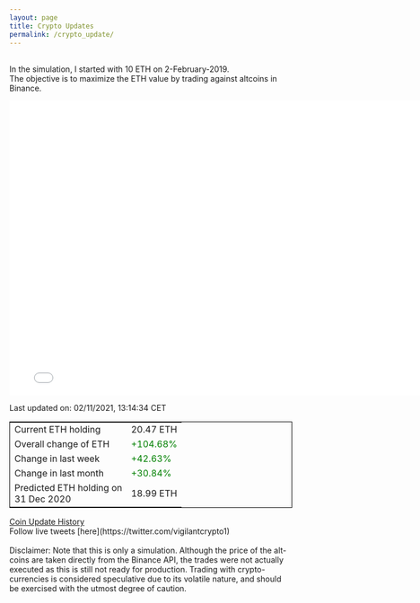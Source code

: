```yaml
---
layout: page
title: Crypto Updates
permalink: /crypto_update/
---
```

<!-- Global site tag (gtag.js) - Google Analytics -->
<script async src="https://www.googletagmanager.com/gtag/js?id=UA-103831149-5"></script>
<script>
  window.dataLayer = window.dataLayer || [];
  function gtag(){dataLayer.push(arguments);}
  gtag('js', new Date());

  gtag('config', 'UA-103831149-5');
</script>
<br>In the simulation, I started with 10 ETH on 2-February-2019.<br>The objective is to maximize the ETH value by trading against altcoins 
in Binance.

<iframe width="775" height="525" frameborder="0" scrolling="no" src="//plotly.com/~vikramaditya91/109.embed"></iframe>

Last updated on: 02/11/2021, 13:14:34 CET 
<table style="border:1px solid black;margin-left:auto;margin-right:auto;">
	<tbody>
	<tr>
		<td>Current ETH holding</td>
		<td>     20.47 ETH</td>
	</tr>
	<tr>
		<td>Overall change of ETH</td>
		<td><font color="green">+104.68%</font></td>
	</tr>
	<tr>
		<td>Change in last week</td>
		<td><font color="green">+42.63%</font></td>
	</tr>
	<tr>
		<td>Change in last month</td>
		<td><font color="green">+30.84%</font></td>
	</tr>
    <tr>
		<td>Predicted ETH holding on<br>31 Dec 2020</td>
		<td>     18.99 ETH</td>
	</tr>
	</tbody>
</table>
<a href="{{ site.baseurl }}/crypto_history">Coin Update History</a>
<br>
Follow live tweets [here](https://twitter.com/vigilantcrypto1)
<br>
<br>
Disclaimer:
Note that this is only a simulation. Although the price of the alt-coins are taken directly from the Binance API, the trades were not actually executed as this is still not ready for production.
Trading with crypto-currencies is considered speculative due to its volatile nature, and should be exercised with the utmost degree of caution.